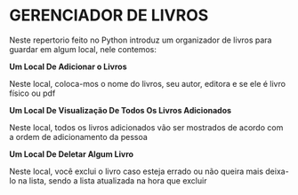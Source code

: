 # GERENCIADOR DE LIVROS

Neste repertorio feito no Python introduz um organizador de livros para guardar em algum local, nele contemos:

__Um Local De Adicionar o Livros__

Neste local, coloca-mos o nome do livros, seu autor, editora e se ele é livro físico ou pdf

__Um Local De Visualização De Todos Os Livros Adicionados__

Neste local, todos os livros adicionados vão ser mostrados de acordo com a ordem de adicionamento da pessoa

__Um Local De Deletar Algum Livro__

Neste local, você exclui o livro caso esteja errado ou não queira mais deixa-lo na lista, sendo a lista atualizada na hora que excluir
